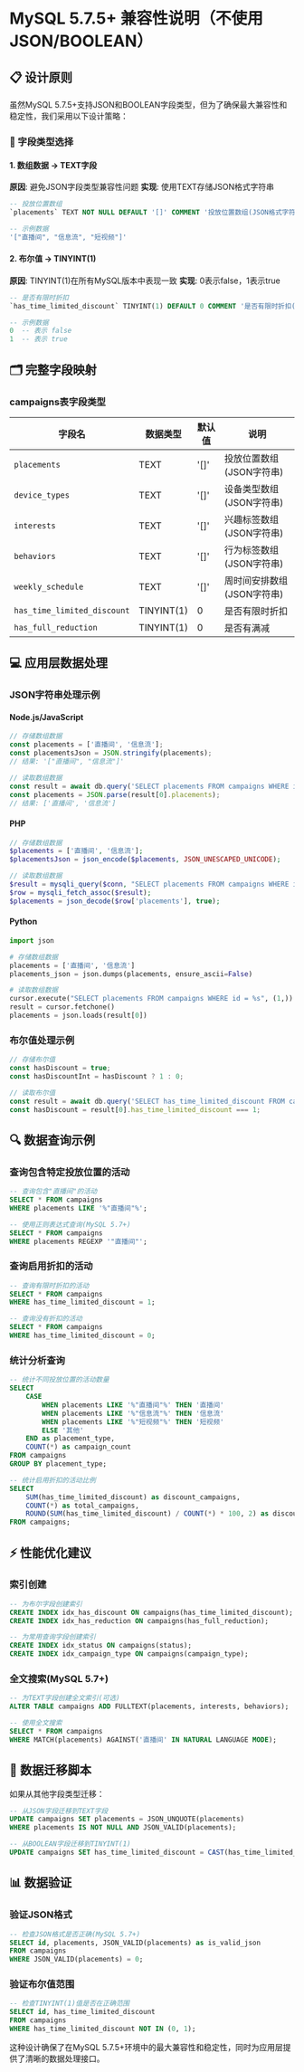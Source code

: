 # MySQL 5.7.5+ 兼容性说明（不使用JSON/BOOLEAN）

## 📋 设计原则

虽然MySQL 5.7.5+支持JSON和BOOLEAN字段类型，但为了确保最大兼容性和稳定性，我们采用以下设计策略：

### 🎯 字段类型选择

#### 1. 数组数据 → TEXT字段
**原因**: 避免JSON字段类型兼容性问题
**实现**: 使用TEXT存储JSON格式字符串

```sql
-- 投放位置数组
`placements` TEXT NOT NULL DEFAULT '[]' COMMENT '投放位置数组(JSON格式字符串)'

-- 示例数据
'["直播间", "信息流", "短视频"]'
```

#### 2. 布尔值 → TINYINT(1)
**原因**: TINYINT(1)在所有MySQL版本中表现一致
**实现**: 0表示false，1表示true

```sql
-- 是否有限时折扣
`has_time_limited_discount` TINYINT(1) DEFAULT 0 COMMENT '是否有限时折扣(0=否,1=是)'

-- 示例数据
0  -- 表示 false
1  -- 表示 true
```

## 🗂️ 完整字段映射

### campaigns表字段类型

| 字段名 | 数据类型 | 默认值 | 说明 |
|--------|----------|--------|------|
| `placements` | TEXT | '[]' | 投放位置数组(JSON字符串) |
| `device_types` | TEXT | '[]' | 设备类型数组(JSON字符串) |
| `interests` | TEXT | '[]' | 兴趣标签数组(JSON字符串) |
| `behaviors` | TEXT | '[]' | 行为标签数组(JSON字符串) |
| `weekly_schedule` | TEXT | '[]' | 周时间安排数组(JSON字符串) |
| `has_time_limited_discount` | TINYINT(1) | 0 | 是否有限时折扣 |
| `has_full_reduction` | TINYINT(1) | 0 | 是否有满减 |

## 💻 应用层数据处理

### JSON字符串处理示例

#### Node.js/JavaScript
```javascript
// 存储数组数据
const placements = ['直播间', '信息流'];
const placementsJson = JSON.stringify(placements);
// 结果: '["直播间", "信息流"]'

// 读取数组数据
const result = await db.query('SELECT placements FROM campaigns WHERE id = ?', [1]);
const placements = JSON.parse(result[0].placements);
// 结果: ['直播间', '信息流']
```

#### PHP
```php
// 存储数组数据
$placements = ['直播间', '信息流'];
$placementsJson = json_encode($placements, JSON_UNESCAPED_UNICODE);

// 读取数组数据
$result = mysqli_query($conn, "SELECT placements FROM campaigns WHERE id = 1");
$row = mysqli_fetch_assoc($result);
$placements = json_decode($row['placements'], true);
```

#### Python
```python
import json

# 存储数组数据
placements = ['直播间', '信息流']
placements_json = json.dumps(placements, ensure_ascii=False)

# 读取数组数据
cursor.execute("SELECT placements FROM campaigns WHERE id = %s", (1,))
result = cursor.fetchone()
placements = json.loads(result[0])
```

### 布尔值处理示例

```javascript
// 存储布尔值
const hasDiscount = true;
const hasDiscountInt = hasDiscount ? 1 : 0;

// 读取布尔值
const result = await db.query('SELECT has_time_limited_discount FROM campaigns WHERE id = ?', [1]);
const hasDiscount = result[0].has_time_limited_discount === 1;
```

## 🔍 数据查询示例

### 查询包含特定投放位置的活动
```sql
-- 查询包含"直播间"的活动
SELECT * FROM campaigns 
WHERE placements LIKE '%"直播间"%';

-- 使用正则表达式查询(MySQL 5.7+)
SELECT * FROM campaigns 
WHERE placements REGEXP '"直播间"';
```

### 查询启用折扣的活动
```sql
-- 查询有限时折扣的活动
SELECT * FROM campaigns 
WHERE has_time_limited_discount = 1;

-- 查询没有折扣的活动
SELECT * FROM campaigns 
WHERE has_time_limited_discount = 0;
```

### 统计分析查询
```sql
-- 统计不同投放位置的活动数量
SELECT 
    CASE 
        WHEN placements LIKE '%"直播间"%' THEN '直播间'
        WHEN placements LIKE '%"信息流"%' THEN '信息流'
        WHEN placements LIKE '%"短视频"%' THEN '短视频'
        ELSE '其他'
    END as placement_type,
    COUNT(*) as campaign_count
FROM campaigns
GROUP BY placement_type;

-- 统计启用折扣的活动比例
SELECT 
    SUM(has_time_limited_discount) as discount_campaigns,
    COUNT(*) as total_campaigns,
    ROUND(SUM(has_time_limited_discount) / COUNT(*) * 100, 2) as discount_percentage
FROM campaigns;
```

## ⚡ 性能优化建议

### 索引创建
```sql
-- 为布尔字段创建索引
CREATE INDEX idx_has_discount ON campaigns(has_time_limited_discount);
CREATE INDEX idx_has_reduction ON campaigns(has_full_reduction);

-- 为常用查询字段创建索引
CREATE INDEX idx_status ON campaigns(status);
CREATE INDEX idx_campaign_type ON campaigns(campaign_type);
```

### 全文搜索(MySQL 5.7+)
```sql
-- 为TEXT字段创建全文索引(可选)
ALTER TABLE campaigns ADD FULLTEXT(placements, interests, behaviors);

-- 使用全文搜索
SELECT * FROM campaigns 
WHERE MATCH(placements) AGAINST('直播间' IN NATURAL LANGUAGE MODE);
```

## 🔄 数据迁移脚本

如果从其他字段类型迁移：

```sql
-- 从JSON字段迁移到TEXT字段
UPDATE campaigns SET placements = JSON_UNQUOTE(placements) 
WHERE placements IS NOT NULL AND JSON_VALID(placements);

-- 从BOOLEAN字段迁移到TINYINT(1)
UPDATE campaigns SET has_time_limited_discount = CAST(has_time_limited_discount AS UNSIGNED);
```

## 📊 数据验证

### 验证JSON格式
```sql
-- 检查JSON格式是否正确(MySQL 5.7+)
SELECT id, placements, JSON_VALID(placements) as is_valid_json
FROM campaigns
WHERE JSON_VALID(placements) = 0;
```

### 验证布尔值范围
```sql
-- 检查TINYINT(1)值是否在正确范围
SELECT id, has_time_limited_discount
FROM campaigns
WHERE has_time_limited_discount NOT IN (0, 1);
```

这种设计确保了在MySQL 5.7.5+环境中的最大兼容性和稳定性，同时为应用层提供了清晰的数据处理接口。